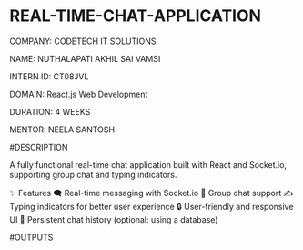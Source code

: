 # REAL-TIME-CHAT-APPLICATION

COMPANY: CODETECH IT SOLUTIONS

NAME: NUTHALAPATI AKHIL SAI VAMSI

INTERN ID: CT08JVL

DOMAIN: React.js Web Development

DURATION: 4 WEEKS

MENTOR: NEELA SANTOSH

#DESCRIPTION

A fully functional real-time chat application built with React and Socket.io, supporting group chat and typing indicators.

✨ Features
🗨️ Real-time messaging with Socket.io
👥 Group chat support
✍️ Typing indicators for better user experience
🔒 User-friendly and responsive UI
📂 Persistent chat history (optional: using a database)

#OUTPUTS

